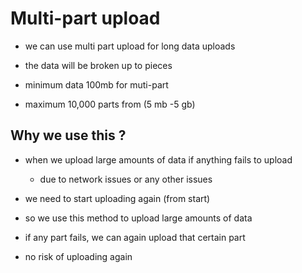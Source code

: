 # Multi-part upload

* we can use multi part upload for long data uploads

* the data will be broken up to pieces

* minimum data 100mb for muti-part

* maximum 10,000 parts from (5 mb -5 gb)

## Why we use this ?

* when we upload large amounts of data if anything fails to upload 
  - due to network issues or any other issues

* we need to start uploading again (from start)

* so we use this method to upload large amounts of data 

* if any part fails, we can again upload that certain part

* no risk of uploading again